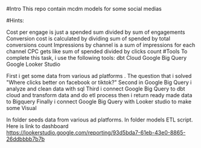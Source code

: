 #Intro This repo contain mcdm models for some social medias

#Hints:

Cost per engage is just a spended sum divided by sum of engagements
Conversion cost is calculated by dividing sum of spended by total conversions count
Impressions by channel is a sum of impressions for each channel
CPC gets like sum of spended divided by clicks count
#Tools To complete this task, i use the following tools: dbt Cloud Google Big Query Google Looker Studio

First i get some data from various ad platforms . The question that i solved "Where clicks better on facebook or tiktok?" Second in Google Big Query i analyze and clean data with sql Third i connect Google Big Query to dbt cloud and transform data and do etl process then i return ready made data to Bigquery Finally i connect Google Big Query with Looker studio to make some Visual

In folder seeds data from various ad platforms. In folder models ETL script. Here is link to dashboard
https://lookerstudio.google.com/reporting/93d5bda7-61eb-43e0-8865-26ddbbbb7b7b

